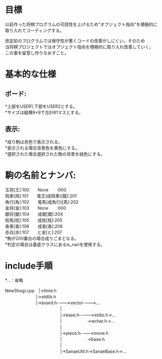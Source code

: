 # 目標

以前作った将棋プログラムの可読性を上げるため"オブジェクト指向"を積極的に取り入れてコーディングする。
  
改定前のプログラムでは保守性が悪くコードの改善がしにくい、そのため　  
当将棋プロジェクトではオブジェクト指向を積極的に取り入れ改善していく。  
この事を留意し作りなおすこと。　

# 基本的な仕様

## ボード:  
*上部をUSER1,下部をUSER2とする。  
*サイズは縦横9×9で合計81マスとする。  

## 表示:  
*成り駒は赤色で表示される。  
*表示される場合背景色を黄色にする。  
*選択された場合選択された駒の背景を緑色にする。  

# 駒の名前とナンバ:

玉将[王]:100　　None　　:000  
飛車[飛]:101　　竜王(成飛車)[龍]:201  
角行[角]:102　　竜馬(成角行)[馬]:202  
金将[金]:103　　None　　:000  
銀将[銀]:104　　成銀[銀]:204  
桂馬[桂]:105　　成桂[桂]:205  
香車[香]:106　　成香[香]:206  
歩兵[歩]:107　　と金[と]:207  
*駒が200番台の場合成りごまとなる。  
*判定の場合は基底クラスにあるis_nariを使用する。  

# include手順
  
*...：省略  
  
NewShogi.cpp　|->time.h  
 　　　　　　　 |->stdlib.h  
 　　　　　　　 |->board.h---->vector---->...  
　　　　　　　　　　　　　|  
　　　　　　　　　　　　　|->base.h----->stdio.h->...  
　　　　　　　　　　　　　|　　　　　　->wchar.h->...  
　　　　　　　　　　　　　|  
　　　　　　　　　　　　　|->piece.h---->move.h  
　　　　　　　　　　　　　|　　　　　　->base.h  
　　　　　　　　　　　　　|  
　　　　　　　　　　　　　|->SanaeUtil.h->SanaeBase.h->...  
